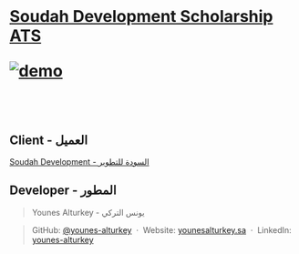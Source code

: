 <h1>
<br>

<a align="center" href="https://soudah-ats.netlify.app" target="_blank">Soudah Development Scholarship ATS</a>

<p>
  <a href="https://soudah-ats.netlify.app" target="_blank"><img src="https://github.com/younes-alturkey/soudah-scholarship-ats/blob/main/demo.gif" alt="demo"/></a>
</p>

<br/>

## Client - العميل

[Soudah Development - السودة للتطوير](http://soudah.sa/)

## Developer - المطور

> Younes Alturkey - يونس التركي

> GitHub: [@younes-alturkey](https://github.com/younes-alturkey) &nbsp;&middot;&nbsp;
> Website: [younesalturkey.sa](https://younesalturkey.sa) &nbsp;&middot;&nbsp;
> LinkedIn: [younes-alturkey](https://www.linkedin.com/in/younes-alturkey/)
